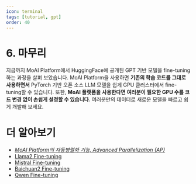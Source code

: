 ```yaml
---
icon: terminal
tags: [tutorial, gpt]
order: 40
---
```


# 6. 마무리 

지금까지 MoAI Platform에서 HuggingFace에 공개된 GPT 기반 모델을 fine-tuning하는 과정을 살펴 보았습니다. MoAI Platform을 사용하면 **기존의 학습 코드를 그대로 사용하면서** PyTorch 기반 오픈 소스 LLM 모델을 쉽게 GPU 클러스터에서 fine-tuning할 수 있습니다. 또한, **MoAI 플랫폼을 사용한다면 여러분이 필요한 GPU 수를 코드 변경 없이 손쉽게 설정할 수 있습니다**. 여러분만의 데이터로 새로운 모델을 빠르고 쉽게 개발해 보세요.

# 더 알아보기

- *[MoAI Platform의 자동병렬화 기능,  Advanced Parallelization (AP)](/Supported_Documents/)*
- [Llama2 Fine-tuning](/Tutorials/Llama2_Tutorial/index.md)
- [Mistral Fine-tuning](/Tutorials/Mistral_Tutorial/index.md)
- [Baichuan2 Fine-tuning](/Tutorials/Baichuan2_Tutorial/index.md)
- [Qwen Fine-tuning](/Tutorials/Qwen_Tutorial/index.md)
